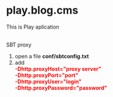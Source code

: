 play.blog.cms
=============

This is Play aplication<br/><br/>

SBT proxy<br/>
1. open a file 
   <b> conf/sbtconfig.txt</b><br/>
2. add <br/>
  <b> <div style="color:red;pedding-left:20px"> -Dhttp.proxyHost="proxy server"<br /> 
    -Dhttp.proxyPort="port" <br /> 
    -Dhttp.proxyUser="login" <br /> 
    -Dhttp.proxyPassword="password"</div></b>

